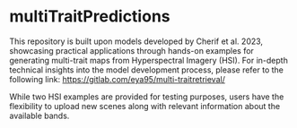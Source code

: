 # multiTraitPredictions
This repository is built upon models developed by Cherif et al. 2023, showcasing practical applications through hands-on examples for generating multi-trait maps from Hyperspectral Imagery (HSI). For in-depth technical insights into the model development process, please refer to the following link: https://gitlab.com/eya95/multi-traitretrieval/

While two HSI examples are provided for testing purposes, users have the flexibility to upload new scenes along with relevant information about the available bands.
